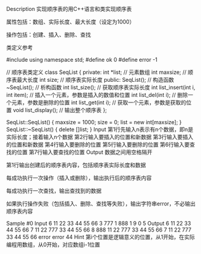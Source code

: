 Description
实现顺序表的用C++语言和类实现顺序表

属性包括：数组、实际长度、最大长度（设定为1000）

操作包括：创建、插入、删除、查找

类定义参考

#include<iostream>
using namespace std;
#define ok 0
#define error -1

// 顺序表类定义
class SeqList
{
private:
    int *list;      // 元素数组
    int maxsize;    // 顺序表最大长度
    int size;       // 顺序表实际长度
public:
    SeqList();                          // 构造函数
    ~SeqList();                         // 析构函数
    int list_size();                    // 获取顺序表实际长度
    int list_insert(int i, int item);   // 插入一个元素，参数是插入的数值和位置
    int list_del(int i);                // 删除一个元素，参数是删除的位置
    int list_get(int i);                // 获取一个元素，参数是获取的位置
    void list_display();                // 输出整个顺序表
};

SeqList::SeqList()
{
    maxsize = 1000;
    size = 0;
    list = new int[maxsize];
}
SeqList::~SeqList()
{
    delete []list;
}
Input
第1行先输入n表示有n个数据，即n是实际长度；接着输入n个数据
第2行输入要插入的位置和新数据
第3行输入要插入的位置和新数据
第4行输入要删除的位置
第5行输入要删除的位置
第6行输入要查找的位置
第7行输入要查找的位置
Output
数据之间用空格隔开

第1行输出创建后的顺序表内容，包括顺序表实际长度和数据

每成功执行一次操作（插入或删除），输出执行后的顺序表内容

每成功执行一次查找，输出查找到的数据

如果执行操作失败（包括插入、删除、查找等失败），输出字符串error，不必输出顺序表内容

Sample
#0
Input
6 11 22 33 44 55 66
3 777
1 888
1
9
0
5
Output
6 11 22 33 44 55 66 
7 11 22 777 33 44 55 66 
8 888 11 22 777 33 44 55 66 
7 11 22 777 33 44 55 66 
error
error
44
Hint
第i个位置是逻辑意义的位置，从1开始，在实际编程用数组，从0开始，对应数组i-1位置